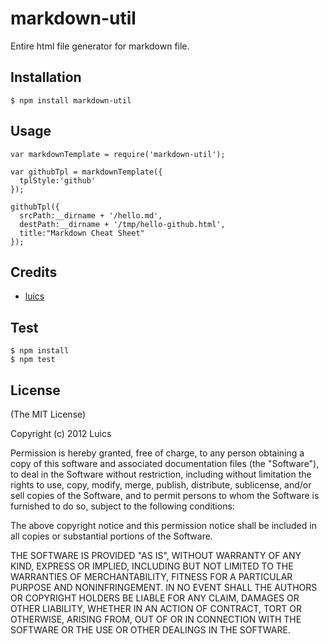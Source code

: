 # markdown-util

Entire html file generator for markdown file.

## Installation

    $ npm install markdown-util

## Usage

	var markdownTemplate = require('markdown-util');

    var githubTpl = markdownTemplate({
	  tplStyle:'github'
	});

	githubTpl({
	  srcPath:__dirname + '/hello.md',
	  destPath:__dirname + '/tmp/hello-github.html',
	  title:"Markdown Cheat Sheet"
	});

## Credits

  - [luics](http://github.com/luics)


## Test

    $ npm install
    $ npm test


## License

(The MIT License)

Copyright (c) 2012 Luics

Permission is hereby granted, free of charge, to any person obtaining a copy of
this software and associated documentation files (the "Software"), to deal in
the Software without restriction, including without limitation the rights to
use, copy, modify, merge, publish, distribute, sublicense, and/or sell copies of
the Software, and to permit persons to whom the Software is furnished to do so,
subject to the following conditions:

The above copyright notice and this permission notice shall be included in all
copies or substantial portions of the Software.

THE SOFTWARE IS PROVIDED "AS IS", WITHOUT WARRANTY OF ANY KIND, EXPRESS OR
IMPLIED, INCLUDING BUT NOT LIMITED TO THE WARRANTIES OF MERCHANTABILITY, FITNESS
FOR A PARTICULAR PURPOSE AND NONINFRINGEMENT. IN NO EVENT SHALL THE AUTHORS OR
COPYRIGHT HOLDERS BE LIABLE FOR ANY CLAIM, DAMAGES OR OTHER LIABILITY, WHETHER
IN AN ACTION OF CONTRACT, TORT OR OTHERWISE, ARISING FROM, OUT OF OR IN
CONNECTION WITH THE SOFTWARE OR THE USE OR OTHER DEALINGS IN THE SOFTWARE.
